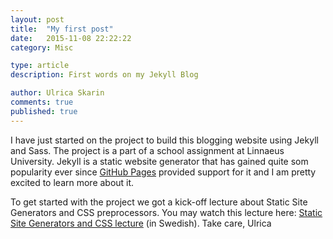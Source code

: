 ```yaml
---
layout: post
title:  "My first post"
date:   2015-11-08 22:22:22
category: Misc

type: article
description: First words on my Jekyll Blog

author: Ulrica Skarin
comments: true
published: true
---
```


I have just started on the project to build this blogging website using Jekyll and Sass. The project is a part of a
school assignment at Linnaeus University. Jekyll is a static website generator that has gained quite som popularity
ever since [GitHub Pages][github] provided support for it and I am pretty excited to learn more about it.

To get started with the project we got a kick-off lecture about Static Site Generators and CSS preprocessors. You may
watch this lecture here: [Static Site Generators and CSS lecture](https://www.youtube.com/watch?v=UT5ooePvFEE) (in Swedish).
Take care, Ulrica

[github]: https://pages.github.com/

